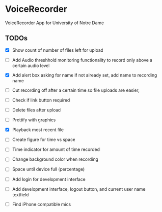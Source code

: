 # VoiceRecorder
VoiceRecorder App for University of Notre Dame

## TODOs
- [x]  Show count of number of files left for upload
- [ ]  Add Audio threshhold monitoring functionality to record only above a certain audio level
- [x]  Add alert box asking for name if not already set, add name to recording name
- [ ]  Cut recording off after a certain time so file uploads are easier, 
- [ ]  Check if link button required
- [ ]  Delete files after upload
- [ ]  Prettify with graphics
- [x]  Playback most recent file
- [ ]  Create figure for time vs space
- [ ]  Time indicator for amount of time recorded
- [ ]  Change background color when recording
- [ ]  Space until device full (percentage)
- [ ]  Add login for development interface
- [ ]  Add development interface, logout button, and current user name textfield
- [ ]  Find iPhone compatible mics





